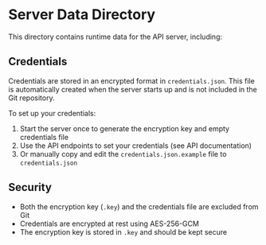 # Server Data Directory

This directory contains runtime data for the API server, including:

## Credentials
Credentials are stored in an encrypted format in `credentials.json`. This file is automatically created when the server starts up and is not included in the Git repository.

To set up your credentials:
1. Start the server once to generate the encryption key and empty credentials file
2. Use the API endpoints to set your credentials (see API documentation)
3. Or manually copy and edit the `credentials.json.example` file to `credentials.json`

## Security
- Both the encryption key (`.key`) and the credentials file are excluded from Git
- Credentials are encrypted at rest using AES-256-GCM
- The encryption key is stored in `.key` and should be kept secure